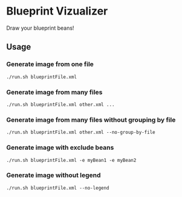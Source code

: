 # Blueprint Vizualizer

Draw your blueprint beans!

## Usage

### Generate image from one file

```
./run.sh blueprintFile.xml
```

### Generate image from many files

```
./run.sh blueprintFile.xml other.xml ...
```

### Generate image from many files without grouping by file

```
./run.sh blueprintFile.xml other.xml --no-group-by-file
```

### Generate image with exclude beans

```
./run.sh blueprintFile.xml -e myBean1 -e myBean2
```

### Generate image without legend

```
./run.sh blueprintFile.xml --no-legend
```
